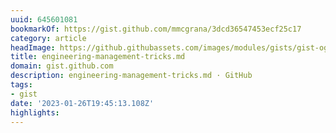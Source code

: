```yaml
---
uuid: 645601081
bookmarkOf: https://gist.github.com/mmcgrana/3dcd36547453ecf25c17
category: article
headImage: https://github.githubassets.com/images/modules/gists/gist-og-image.png
title: engineering-management-tricks.md
domain: gist.github.com
description: engineering-management-tricks.md · GitHub
tags:
- gist
date: '2023-01-26T19:45:13.108Z'
highlights: 
---
```



